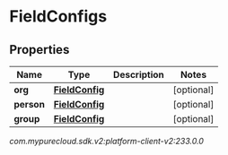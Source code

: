 # FieldConfigs


## Properties

| Name | Type | Description | Notes |
| ------------ | ------------- | ------------- | ------------- |
| **org** | [**FieldConfig**](FieldConfig) |  |  [optional] |
| **person** | [**FieldConfig**](FieldConfig) |  |  [optional] |
| **group** | [**FieldConfig**](FieldConfig) |  |  [optional] |




_com.mypurecloud.sdk.v2:platform-client-v2:233.0.0_
